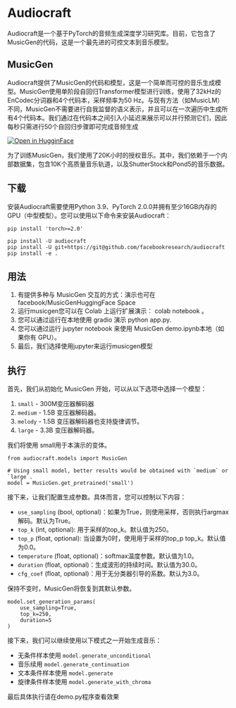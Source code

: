 # Audiocraft




Audiocraft是一个基于PyTorch的音频生成深度学习研究库。目前，它包含了MusicGen的代码，这是一个最先进的可控文本到音乐模型。

## MusicGen

Audiocraft提供了MusicGen的代码和模型，这是一个简单而可控的音乐生成模型。MusicGen使用单阶段自回归Transformer模型进行训练，使用了32kHz的EnCodec分词器和4个代码本，采样频率为50 Hz。与现有方法（如MusicLM）不同，MusicGen不需要进行自我监督的语义表示，并且可以在一次遍历中生成所有4个代码本。我们通过在代码本之间引入小延迟来展示可以并行预测它们，因此每秒只需进行50个自回归步骤即可完成音频生成

<a target="_blank" href="https://colab.research.google.com/drive/1-Xe9NCdIs2sCUbiSmwHXozK6AAhMm7_i?usp=sharing">

</a>
<a target="_blank" href="https://huggingface.co/spaces/facebook/MusicGen">
  <img src="https://huggingface.co/datasets/huggingface/badges/raw/main/open-in-hf-spaces-sm.svg" alt="Open in HugginFace"/>
</a>
<br>

为了训练MusicGen，我们使用了20K小时的授权音乐。其中，我们依赖于一个内部数据集，包含10K个高质量音乐轨道，以及ShutterStock和Pond5的音乐数据。

## 下载

安装Audiocraft需要使用Python 3.9、PyTorch 2.0.0并拥有至少16GB内存的GPU（中型模型）。您可以使用以下命令来安装Audiocraft：

```shell
pip install 'torch>=2.0'

pip install -U audiocraft  
pip install -U git+https://git@github.com/facebookresearch/audiocraft
pip install -e . 
```

## 用法

1. 有提供多种与 MusicGen 交互的方式：演示也可在 facebook/MusicGenHuggingFace Space 
2. 运行musicgen您可以在 Colab 上运行扩展演示： colab notebook 。 
3. 您可以通过运行在本地使用 gradio 演示 python app.py. 
4. 您可以通过运行 jupyter notebook 来使用 MusicGen demo.ipynb本地（如果你有 GPU）。 
5. 最后，我们选择使用jupyter来运行musicgen模型

## 执行

首先，我们从初始化 MusicGen 开始，可以从以下选项中选择一个模型：

1. `small` - 300M变压器解码器
2. `medium` - 1.5B 变压器解码器。
3. `melody` - 1.5B 变压器解码器也支持旋律调节。
4. `large` - 3.3B 变压器解码器。

我们将使用 small用于本演示的变体。

```
from audiocraft.models import MusicGen

# Using small model, better results would be obtained with `medium` or `large`.
model = MusicGen.get_pretrained('small')
```

接下来，让我们配置生成参数。具体而言，您可以控制以下内容：

* `use_sampling` (bool, optional)：如果为True，则使用采样，否则执行argmax解码。默认为True。
* `top_k` (int, optional): 用于采样的top_k。默认值为250。
* `top_p` (float, optional): 当设置为0时，使用用于采样的top_p top_k。默认值为0.0。
* `temperature` (float, optional)：softmax温度参数。默认值为1.0。
* `duration` (float, optional)：生成波形的持续时间。默认值为30.0。
* `cfg_coef` (float, optional)：用于无分类器引导的系数。默认为3.0。

保持不变时，MusicGen将恢复到其默认参数。

```
model.set_generation_params(
    use_sampling=True,
    top_k=250,
    duration=5
)
```

接下来，我们可以继续使用以下模式之一开始生成音乐：

* 无条件样本使用 `model.generate_unconditional`
* 音乐续用 `model.generate_continuation`
* 文本条件样本使用 `model.generate`
* 旋律条件样本使用 `model.generate_with_chroma`



最后具体执行请在demo.py程序查看效果
